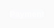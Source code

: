 <!DOCTYPE html>
<html lang="id">
<head>
  <meta charset="UTF-8" />
  <meta name="viewport" content="width=device-width, initial-scale=1.0, user-scalable=no" />
  <title>Simple Payment</title>
  <link href="https://fonts.googleapis.com/css2?family=Outfit:wght@300;500;700&display=swap" rel="stylesheet">
  <style>
    * { margin: 0; padding: 0; box-sizing: border-box; }
    body {
      font-family: 'Outfit', sans-serif;
      background: url('https://files.catbox.moe/8hqd3z.jpg') no-repeat center center fixed;
      background-size: cover;
      color: white;
      text-align: center;
      overflow-x: hidden;
      padding: 50px 20px;
      position: relative;
    }

    canvas#particles, canvas#snow {
      position: fixed;
      top: 0; left: 0;
      width: 100vw;
      height: 100vh;
      z-index: -1;
      pointer-events: none;
    }

    .shine {
      position: absolute;
      top: -100%;
      left: -100%;
      width: 300%;
      height: 300%;
      background: linear-gradient(135deg, rgba(255,255,255,0.2), rgba(255,255,255,0));
      transform: rotate(45deg);
      animation: shine 4s infinite linear;
      z-index: 0;
    }

    @keyframes shine {
      0% { transform: translate(-100%, -100%) rotate(45deg); }
      100% { transform: translate(100%, 100%) rotate(45deg); }
    }

    #main-content {
      display: none;
      color: white;
      font-family: 'Poppins', sans-serif;
      background: rgba(0, 0, 0, 0.4);
      backdrop-filter: blur(5px);
      -webkit-backdrop-filter: blur(10px);
      border-radius: 16px;
      padding: 20px;
      box-shadow: 0 8px 32px rgba(0, 0, 0, 0.37);
    }

    .welcome-message {
      position: fixed;
      top: 0;
      left: 0;
      width: 100%;
      height: 100%;
      background-color: rgba(0, 0, 0, 0.8);
      color: white;
      display: flex;
      flex-direction: column;
      justify-content: center;
      align-items: center;
      opacity: 0;
      animation: fadeIn 2s forwards;
      z-index: 9999;
    }

    @keyframes fadeIn {
      to { opacity: 1; }
    }

    h1 {
      font-size: 3em;
      margin-bottom: 0.2em;
      animation: fadeInDown 1s ease-in-out;
    }

    p {
      font-size: 1.2em;
      color: #cbd5e1;
      animation: fadeInUp 1s ease-in-out;
    }

    .qr img {
      width: 220px;
      border-radius: 12px;
      margin: 30px auto;
      transition: transform 0.3s ease;
    }

    .qr:hover img { transform: scale(1.08); }

    .collapsible-container {
      max-width: 500px;
      margin: 30px auto;
      background-color: rgba(30, 41, 59, 0.8);
      border-radius: 15px;
      padding: 20px;
    }

    .collapsible {
      background: linear-gradient(135deg, #5b247a, #1bcedf);
      color: #fff;
      cursor: pointer;
      padding: 14px 20px;
      width: 100%;
      font-size: 1.1em;
      border-radius: 12px;
      margin-top: 10px;
      text-align: left;
      position: relative;
      border: none;
      transition: background 0.3s ease;
    }

    .collapsible::after {
      content: '▼';
      position: absolute;
      right: 20px;
      transition: transform 0.3s ease;
    }

    .collapsible.active::after {
      transform: rotate(-180deg);
    }

    .content {
      max-height: 0;
      overflow: hidden;
      background: rgba(255, 255, 255, 0.05);
      backdrop-filter: blur(8px);
      border-radius: 0 0 12px 12px;
      transition: max-height 0.4s ease, padding 0.3s ease;
      padding: 0 20px;
      margin-top: 5px;
      color: #e0e0e0;
      font-size: 0.95em;
      border-left: 2px solid rgba(255, 255, 255, 0.15);
      border-right: 2px solid rgba(255, 255, 255, 0.15);
      border-bottom: 2px solid rgba(255, 255, 255, 0.15);
    }

    .content.open {
      padding: 15px 20px;
      max-height: 300px;
    }

    .btn-group {
      display: flex;
      justify-content: center;
      flex-wrap: wrap;
      margin-top: 40px;
      gap: 12px;
    }

    .btn-link, .btn-links {
      padding: 14px 24px;
      background: linear-gradient(45deg, #9073fa, #574596, #1fd1f9, #271e4a);
      background-size: 200% 200%;
      animation: gradientBtn 4s ease infinite;
      color: #fff;
      font-weight: 600;
      border-radius: 12px;
      text-decoration: none;
      transition: 0.3s;
    }
    
    .btn-pay {
  padding: 14px 24px;
  background: linear-gradient(45deg, #9073fa, #574596, #1fd1f9, #271e4a);
  background-size: 200% 200%;
  animation: gradientBtn 4s ease infinite;
  color: #fff;
  font-weight: 600;
  border-radius: 12px;
  text-decoration: none;
  transition: 0.3s;
  margin-top: 20px;
}

    .btn-link:hover, .btn-links:hover { transform: scale(1.08); }

    @keyframes fadeInDown {
      0% { opacity: 0; transform: translateY(-30px); }
      100% { opacity: 1; transform: translateY(0); }
    }

    @keyframes fadeInUp {
      0% { opacity: 0; transform: translateY(30px); }
      100% { opacity: 1; transform: translateY(0); }
    }

    @keyframes gradientBtn {
      0% { background-position: 0% 50%; }
      50% { background-position: 100% 50%; }
      100% { background-position: 0% 50%; }
    }

    /* Fullscreen QR Overlay */
    .fullscreen-qr {
      position: fixed;
      top: 0;
      left: 0;
      width: 100vw;
      height: 100vh;
      background: rgba(0, 0, 0, 0.8);
      backdrop-filter: blur(6px);
      display: flex;
      justify-content: center;
      align-items: center;
      z-index: 9998;
      transition: opacity 0.3s ease;
    }

    .fullscreen-qr img {
      max-width: 90%;
      max-height: 90%;
      border-radius: 16px;
      box-shadow: 0 0 20px rgba(255, 255, 255, 0.3);
    }

    .fullscreen-qr.hidden {
      display: none;
    }
  </style>
</head>
<body>

<div class="shine"></div>

<div id="welcome-message" class="welcome-message">
  <h1>Hai, Saya AustinKyna</h1>
  <p>Selamat Datang Di Website Payment.</p>
  <button id="go-to-payment" class="btn-pay">Payment</button>
</div>

<div id="main-content">
  <h1>Payment List</h1>
  <p>Silakan Pilih Metode Pembayaran Di Bawah</p>

  <div class="qr">
    <img src="https://files.catbox.moe/o5u1g0.jpg" />
  </div>

  <p class="subtitle">Scan Qr Code Di Bawah Untuk Melakukan Pembayaran Via Qris</p>

  <div class="collapsible-container">
    <button class="collapsible" id="qris-btn">QRIS</button>
    <div class="content">
      <img src="https://files.catbox.moe/hrc04i.jpg" id="qris-image" style="width: 200px; border-radius: 12px; cursor: pointer;" />
      <p>Gunakan aplikasi pembayaran untuk scan kode QR ini.</p>
    </div>
    
    <button class="collapsible">DANA</button>
    <div class="content">
      <p><strong>DANA:</strong> 085893196836</p>
      <p><strong>ATAS NAMA:</strong> Wardatul.Ghina</p>
    </div>

    <button class="collapsible">GOPAY</button>
    <div class="content">
      <p><strong>GOPAY:</strong> 085893196836</p>
      <p><strong>ATAS NAMA:</strong> Wardatul.Ghina</p>
    </div>
  </div>

  <div class="btn-group">
    <a href="https://wa.me/6281235980179" class="btn-link" target="_blank">WhatsApp1</a>
    <a href="https://wa.me//6285893196836" class="btn-link" target="_blank">WhatsApp2</a>
    <a href="index.html" class="btn-link">Kembali</a>
  </div>
</div>

<!-- Fullscreen QR Overlay -->
<div class="fullscreen-qr hidden" id="fullscreen-qr">
  <img src="https://files.catbox.moe/hrc04i.jpg" alt="QRIS Fullscreen" />
</div>

<script>
  document.getElementById('go-to-payment').addEventListener('click', function () {
    document.getElementById('welcome-message').style.display = 'none';
    document.getElementById('main-content').style.display = 'block';
  });

  const collapsibles = document.querySelectorAll('.collapsible');
  collapsibles.forEach((btn) => {
    btn.addEventListener('click', () => {
      btn.classList.toggle('active');
      const content = btn.nextElementSibling;
      content.classList.toggle('open');
    });
  });

  const qrisImage = document.getElementById('qris-image');
  const qrOverlay = document.getElementById('fullscreen-qr');

  qrisImage.addEventListener('click', () => {
    qrOverlay.classList.remove('hidden');
  });

  qrOverlay.addEventListener('click', () => {
    qrOverlay.classList.add('hidden');
  });
</script>

</body>
</html>
